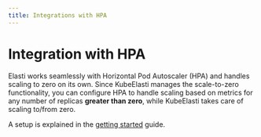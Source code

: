```yaml
---
title: Integrations with HPA
---
```



# Integration with HPA
Elasti works seamlessly with Horizontal Pod Autoscaler (HPA) and handles scaling to zero on its own. Since KubeElasti manages the scale-to-zero functionality, you can configure HPA to handle scaling based on metrics for any number of replicas **greater than zero**, while KubeElasti takes care of scaling to/from zero.

A setup is explained in the [getting started](getting-started.md) guide.

